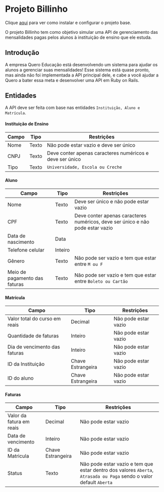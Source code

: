 Projeto Billinho
================

Clique [aqui](docs/getting_started.md) para ver como instalar e configurar o projeto base.

O projeto Billinho tem como objetivo simular uma API de gerenciamento das mensalidades pagas pelos alunos à instituição de ensino que ele estuda.

Introdução
----------

A empresa Quero Educação está desenvolvendo um sistema para ajudar os alunos a gerenciar suas mensalidades! Esse sistema está quase pronto, mas ainda não foi implementada a API principal dele, e cabe a você ajudar a Quero a bater essa meta e desenvolver uma API em Ruby on Rails.

Entidades
---------

A API deve ser feita com base nas entidades `Instituição, Aluno e Matrícula`.

#### Instituição de Ensino

| Campo         | Tipo          | Restrições                                               |
| ------------- | ------------- | -------------------------------------------------------- |
| Nome          | Texto         | Não pode estar vazio e deve ser único                    |
| CNPJ          | Texto         | Deve conter apenas caracteres numéricos e deve ser único |
| Tipo          | Texto         | `Universidade, Escola ou Creche`                         |

#### Aluno

| Campo                         | Tipo    | Restrições                                                                     |
|-------------------------------|---------| ------------------------------------------------------------------------------ |
| Nome                          | Texto   | Deve ser único e não pode estar vazio                                          |
| CPF                           | Texto   | Deve conter apenas caracteres numéricos, deve ser único e não pode estar vazio |
| Data de nascimento            | Data    |                                                                                |
| Telefone celular              | Inteiro |                                                                                |
| Gênero                        | Texto   | Não pode ser vazio e tem que estar entre `M ou F`                              |
| Meio de pagamento das faturas | Texto   | Não pode ser vazio e tem que estar entre `Boleto ou Cartão`                    |

#### Matrícula

| Campo                            | Tipo              | Restrições           |
|--------------------------------- |-------------------| -------------------- |
| Valor total do curso em reais    | Decimal           | Não pode estar vazio |
| Quantidade de faturas            | Inteiro           | Não pode estar vazio |
| Dia de vencimento das faturas    | Inteiro           | Não pode estar vazio |
| ID da Instituição                | Chave Estrangeira | Não pode estar vazio |
| ID do aluno                      | Chave Estrangeira | Não pode estar vazio |

#### Faturas

| Campo                            | Tipo              | Restrições           |
|--------------------------------- |-------------------| -------------------- |
| Valor da fatura em reais         | Decimal           | Não pode estar vazio |
| Data de vencimento               | Inteiro           | Não pode estar vazio |
| ID da Matricula                  | Chave Estrangeira | Não pode estar vazio |
| Status                           | Texto | Não pode estar vazio e tem que estar dentro dos valores `Aberta`, `Atrasada ou Paga` sendo o valor default `Aberta` |
